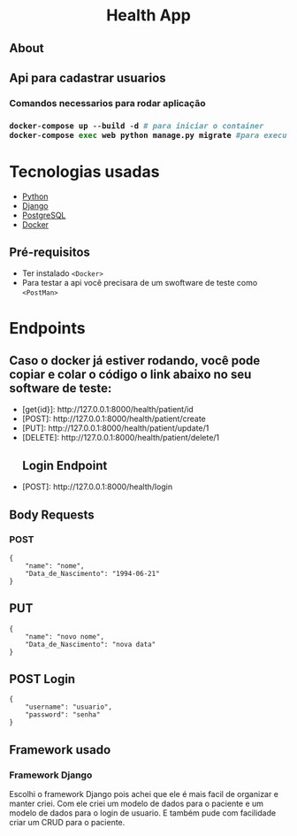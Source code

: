 <h1 align="center">Health App</h1>

<h2>About<h2>

<p>Api para cadastrar usuarios</p>

<h3>Comandos necessarios para rodar aplicação<h3>

```python
docker-compose up --build -d # para iniciar o container
docker-compose exec web python manage.py migrate #para executar as migrations
```

# Tecnologias usadas

<ul>
  <li>
  <a href="https://www.python.org/">Python</a>
  </li>
  <li>
  <a href="https://www.djangoproject.com/">Django</a>
  </li>
  <li>
  <a href="https://www.postgresql.org/">PostgreSQL</a>
  </li>
  <li>
    <a href="https://www.docker.com/">Docker</a>
  </li>
</ul>


## Pré-requisitos

* Ter instalado `<Docker>`
* Para testar a api você precisara de um swoftware de teste como `<PostMan>`


# Endpoints

## Caso o docker já estiver rodando, você pode copiar e colar o código o link abaixo no seu software de teste:

<ul>
<li>
    [get{id}]: http://127.0.0.1:8000/health/patient/id
</li>

<li>
    [POST]: http://127.0.0.1:8000/health/patient/create
</li>

<li>
    [PUT]: http://127.0.0.1:8000/health/patient/update/1
</li>

<li>
    [DELETE]: http://127.0.0.1:8000/health/patient/delete/1
</li>

## Login Endpoint
<li>
    [POST]:  http://127.0.0.1:8000/health/login
</li>
</ul>



## Body Requests

### POST

```
{
    "name": "nome",
    "Data_de_Nascimento": "1994-06-21"
}
```

## PUT

```
{
    "name": "novo nome",
    "Data_de_Nascimento": "nova data"
}
```

## POST Login

```
{
    "username": "usuario",
    "password": "senha"
}
```


## Framework usado

### Framework Django
<p>
    Escolhi o framework Django pois achei que ele é mais facil de organizar e manter criei. Com ele criei um modelo de dados para o paciente e um modelo de dados para o login de usuario. E também pude com facilidade criar um CRUD para o paciente.
</p>





